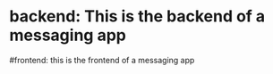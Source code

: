 # backend: This is the backend of a messaging app
#frontend: this is the frontend of a messaging app

